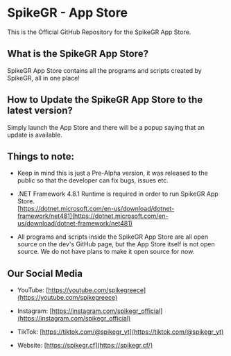 # SpikeGR - App Store

This is the Official GitHub Repository for the SpikeGR App Store.


## What is the SpikeGR App Store?

SpikeGR App Store contains all the programs and scripts created by SpikeGR, all in one place!

## How to Update the SpikeGR App Store to the latest version?

Simply launch the App Store and there will be a popup saying that an update is available.

## Things to note:

 - Keep in mind this is just a Pre-Alpha version, it was released to the public so that the developer can fix bugs, issues etc.
 
 - .NET Framework 4.8.1 Runtime is required in order to run SpikeGR App Store.  
[https://dotnet.microsoft.com/en-us/download/dotnet-framework/net481](https://dotnet.microsoft.com/en-us/download/dotnet-framework/net481)

 - All programs and scripts inside the SpikeGR App Store are all open source on the dev's GitHub page, but the App Store itself is not open source. We do not have plans to make it open source for now.

## Our Social Media

 - YouTube:
[https://youtube.com/spikegreece](https://youtube.com/spikegreece)

 - Instagram:
[https://instagram.com/spikegr_official](https://instagram.com/spikegr_official)

 - TikTok:
[https://tiktok.com/@spikegr_yt](https://tiktok.com/@spikegr_yt)

 - Website:
[https://spikegr.cf](https://spikegr.cf/)
